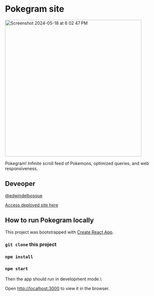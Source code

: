 # Pokegram site
<img width="449" alt="Screenshot 2024-05-18 at 6 02 47 PM" src="https://github.com/edwindelbosque/pokedex/assets/48811985/6d6503fd-9d2f-4aea-a328-407efbbe491e">

Pokegram! Infinite scroll feed of Pokemons, optimized queries, and web responsiveness.

## Deveoper
[@edwindelbosque](https://github.com/edwindelbosque)

[Access deployed site here](https://pokedex-gilt-five.vercel.app/)

## How to run Pokegram locally

This project was bootstrapped with [Create React App](https://github.com/facebook/create-react-app).

### `git clone` this project

### `npm install`

### `npm start`

Then the app should run in development mode.\

Open [http://localhost:3000](http://localhost:3000) to view it in the browser.
